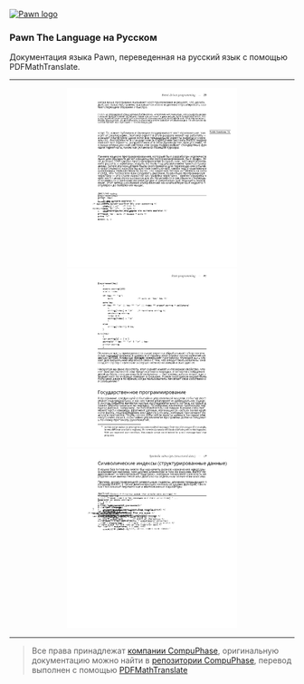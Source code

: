 <p>
  <a href="https://www.compuphase.com/pawn/pawn.htm">
    <img src="https://www.compuphase.com/images/pawnlogo128.png" alt="Pawn logo" />
  </a>
</p>
<h3>Pawn The Language на Русском</h3>
<p>Документация языка Pawn, переведенная на русский язык с помощью PDFMathTranslate.</p>

---

<p align="center">
  <img src="завантаження (1).png" width="300px" alt="Screenshot 1" />
  <img src="завантаження (2).png" width="300px" alt="Screenshot 2" />
  <img src="завантаження (3).png" width="300px" alt="Screenshot 3" />
</p>

---

> Все права принадлежат [компании CompuPhase](https://www.compuphase.com/pawn/pawn.htm), оригинальную документацию можно найти в [репозитории CompuPhase](https://github.com/compuphase/pawn/tree/main/doc), перевод выполнен с помощью [PDFMathTranslate](https://github.com/Byaidu/PDFMathTranslate) 

